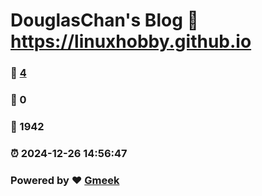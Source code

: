 # DouglasChan's Blog :link: https://linuxhobby.github.io 
### :page_facing_up: [4](https://linuxhobby.github.io/tag.html) 
### :speech_balloon: 0 
### :hibiscus: 1942 
### :alarm_clock: 2024-12-26 14:56:47 
### Powered by :heart: [Gmeek](https://github.com/Meekdai/Gmeek)
